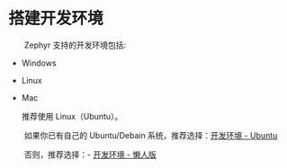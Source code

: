 # 搭建开发环境

　　Zephyr 支持的开发环境包括:
- Windows
- Linux
- Mac

	推荐使用 Linux（Ubuntu）。

　　如果你已有自己的 Ubuntu/Debain 系统，推荐选择：[开发环境 - Ubuntu](env_ubuntu.md)

　　否则，推荐选择：- [开发环境 - 懒人版](env_easy.md)
